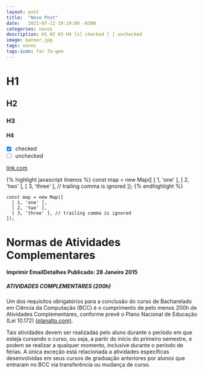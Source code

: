 ```yaml
---
layout: post
title:  "Novo Post"
date:   2021-07-12 19:19:00 -0300
categories: novos
description: H1 H2 H3 H4 [x] checked [ ] unchecked
image: banner.jpg
tags: novos
tags-icon: far fa-gem
---
```

# H1
## H2
### H3
#### H4

- [x] checked
- [ ] unchecked

[link.com](google.com)

{% highlight javascript linenos %}
const map = new Map([
  [ 1, 'one' ],
  [ 2, 'two' ],
  [ 3, 'three' ], // trailing comma is ignored
]);
{% endhighlight %}

```
const map = new Map([
  [ 1, 'one' ],
  [ 2, 'two' ],
  [ 3, 'three' ], // trailing comma is ignored
]);
```

# Normas de Atividades Complementares
#### Imprimir  EmailDetalhes Publicado: 28 Janeiro 2015
##### ATIVIDADES COMPLEMENTARES (200h)

Um dos requisitos obrigatórios para a conclusão do curso de Bacharelado em Ciência da Computação (BCC) é o cumprimento de pelo menos 200h de Atividades Complementares, conforme prevê o Plano Nacional de Educação (Lei 10.172) [(planalto.com)](http://www.planalto.gov.br/ccivil_03/leis/leis_2001/l10172.htm).


Tais atividades devem ser realizadas pelo aluno durante o período em que esteja cursando o curso, ou seja, a partir do início do primeiro semestre, e podem se realizar a qualquer momento, inclusive durante o período de férias. A única exceção está relacionada a atividades específicas desenvolvidas em seus cursos de graduação anteriores por alunos que entraram no BCC via transferência ou mudança de curso.
